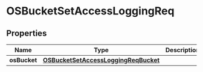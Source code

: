# OSBucketSetAccessLoggingReq

## Properties
Name | Type | Description | Notes
------------ | ------------- | ------------- | -------------
**osBucket** | [**OSBucketSetAccessLoggingReqBucket**](OSBucketSetAccessLoggingReqBucket.md) |  | 
